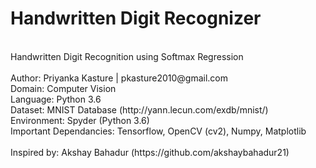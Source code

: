 # Handwritten Digit Recognizer

</br>
Handwritten Digit Recognition using Softmax Regression </br>
</br>
Author: Priyanka Kasture | pkasture2010@gmail.com </br>
Domain: Computer Vision </br>
Language: Python 3.6 </br>
Dataset: MNIST Database (http://yann.lecun.com/exdb/mnist/) </br>
Environment: Spyder (Python 3.6) </br>
Important Dependancies: Tensorflow, OpenCV (cv2), Numpy, Matplotlib </br>
</br>
Inspired by: Akshay Bahadur (https://github.com/akshaybahadur21)
